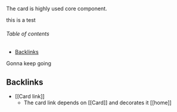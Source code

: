 The card is highly used core component.


this is a test

<!-- table-of-contents start -->
###### Table of contents  
- [Backlinks](#backlinks)

<!-- table-of-contents end -->

Gonna keep going

## Backlinks
* [[Card link]]
	* The card link depends on [[Card]] and decorates it [[home]]
